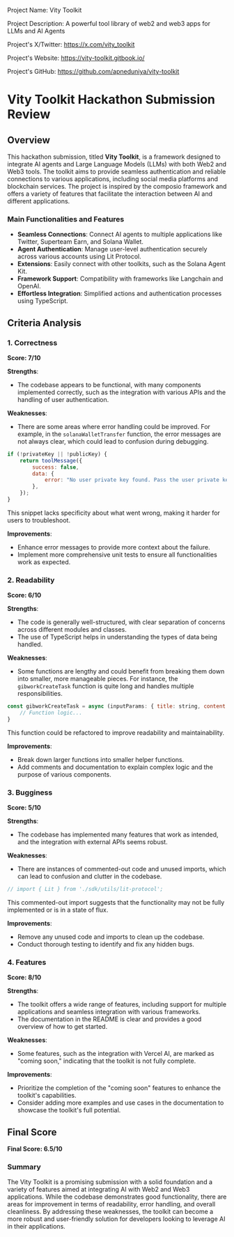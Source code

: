 
Project Name: Vity Toolkit


Project Description: A powerful tool library of web2 and web3 apps for LLMs and AI Agents


Project's X/Twitter: https://x.com/vity_toolkit


Project's Website: https://vity-toolkit.gitbook.io/


Project's GitHub: https://github.com/apneduniya/vity-toolkit






# Vity Toolkit Hackathon Submission Review

## Overview
This hackathon submission, titled **Vity Toolkit**, is a framework designed to integrate AI agents and Large Language Models (LLMs) with both Web2 and Web3 tools. The toolkit aims to provide seamless authentication and reliable connections to various applications, including social media platforms and blockchain services. The project is inspired by the composio framework and offers a variety of features that facilitate the interaction between AI and different applications.

### Main Functionalities and Features
- **Seamless Connections**: Connect AI agents to multiple applications like Twitter, Superteam Earn, and Solana Wallet.
- **Agent Authentication**: Manage user-level authentication securely across various accounts using Lit Protocol.
- **Extensions**: Easily connect with other toolkits, such as the Solana Agent Kit.
- **Framework Support**: Compatibility with frameworks like Langchain and OpenAI.
- **Effortless Integration**: Simplified actions and authentication processes using TypeScript.

## Criteria Analysis

### 1. Correctness
**Score: 7/10**

**Strengths**:
- The codebase appears to be functional, with many components implemented correctly, such as the integration with various APIs and the handling of user authentication.

**Weaknesses**:
- There are some areas where error handling could be improved. For example, in the `solanaWalletTransfer` function, the error messages are not always clear, which could lead to confusion during debugging.

```javascript
if (!privateKey || !publicKey) {
    return toolMessage({
        success: false,
        data: {
            error: "No user private key found. Pass the user private key in the VityToolKit constructor.",
        },
    });
}
```
This snippet lacks specificity about what went wrong, making it harder for users to troubleshoot.

**Improvements**:
- Enhance error messages to provide more context about the failure.
- Implement more comprehensive unit tests to ensure all functionalities work as expected.

### 2. Readability
**Score: 6/10**

**Strengths**:
- The code is generally well-structured, with clear separation of concerns across different modules and classes.
- The use of TypeScript helps in understanding the types of data being handled.

**Weaknesses**:
- Some functions are lengthy and could benefit from breaking them down into smaller, more manageable pieces. For instance, the `gibworkCreateTask` function is quite long and handles multiple responsibilities.

```javascript
const gibworkCreateTask = async (inputParams: { title: string, content: string, requirements: string, tags: string[], tokenMintAddress: string, amount: number }) => {
    // Function logic...
}
```
This function could be refactored to improve readability and maintainability.

**Improvements**:
- Break down larger functions into smaller helper functions.
- Add comments and documentation to explain complex logic and the purpose of various components.

### 3. Bugginess
**Score: 5/10**

**Strengths**:
- The codebase has implemented many features that work as intended, and the integration with external APIs seems robust.

**Weaknesses**:
- There are instances of commented-out code and unused imports, which can lead to confusion and clutter in the codebase.

```javascript
// import { Lit } from './sdk/utils/lit-protocol';
```
This commented-out import suggests that the functionality may not be fully implemented or is in a state of flux.

**Improvements**:
- Remove any unused code and imports to clean up the codebase.
- Conduct thorough testing to identify and fix any hidden bugs.

### 4. Features
**Score: 8/10**

**Strengths**:
- The toolkit offers a wide range of features, including support for multiple applications and seamless integration with various frameworks.
- The documentation in the README is clear and provides a good overview of how to get started.

**Weaknesses**:
- Some features, such as the integration with Vercel AI, are marked as "coming soon," indicating that the toolkit is not fully complete.

**Improvements**:
- Prioritize the completion of the "coming soon" features to enhance the toolkit's capabilities.
- Consider adding more examples and use cases in the documentation to showcase the toolkit's full potential.

## Final Score
**Final Score: 6.5/10**

### Summary
The Vity Toolkit is a promising submission with a solid foundation and a variety of features aimed at integrating AI with Web2 and Web3 applications. While the codebase demonstrates good functionality, there are areas for improvement in terms of readability, error handling, and overall cleanliness. By addressing these weaknesses, the toolkit can become a more robust and user-friendly solution for developers looking to leverage AI in their applications.